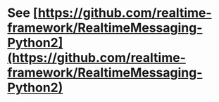 # See [https://github.com/realtime-framework/RealtimeMessaging-Python2](https://github.com/realtime-framework/RealtimeMessaging-Python2)